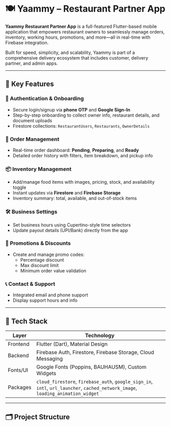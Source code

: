 # 🍽️ Yaammy – Restaurant Partner App

**Yaammy Restaurant Partner App** is a full-featured Flutter-based mobile application that empowers restaurant owners to seamlessly manage orders, inventory, working hours, promotions, and more—all in real-time with Firebase integration.

Built for speed, simplicity, and scalability, Yaammy is part of a comprehensive delivery ecosystem that includes customer, delivery partner, and admin apps.

---

## 🚀 Key Features

### 🔐 Authentication & Onboarding
- Secure login/signup via **phone OTP** and **Google Sign-In**
- Step-by-step onboarding to collect owner info, restaurant details, and document uploads
- Firestore collections: `RestaurantUsers`, `Restaurants`, `OwnerDetails`

### 🧾 Order Management
- Real-time order dashboard: **Pending**, **Preparing**, and **Ready**
- Detailed order history with filters, item breakdown, and pickup info

### 📦 Inventory Management
- Add/manage food items with images, pricing, stock, and availability toggle
- Instant updates via **Firestore** and **Firebase Storage**
- Inventory summary: total, available, and out-of-stock items

### 🛠 Business Settings
- Set business hours using Cupertino-style time selectors
- Update payout details (UPI/Bank) directly from the app

### 🎁 Promotions & Discounts
- Create and manage promo codes:
  - Percentage discount
  - Max discount limit
  - Minimum order value validation

### 📞 Contact & Support
- Integrated email and phone support
- Display support hours and info

---

## 🧱 Tech Stack

| Layer      | Technology |
|------------|------------|
| Frontend   | Flutter (Dart), Material Design |
| Backend    | Firebase Auth, Firestore, Firebase Storage, Cloud Messaging |
| Fonts/UI   | Google Fonts (Poppins, BAUHAUSM), Custom Widgets |
| Packages   | `cloud_firestore`, `firebase_auth`, `google_sign_in`, `intl`, `url_launcher`, `cached_network_image`, `loading_animation_widget` |

---

## 🗂️ Project Structure

